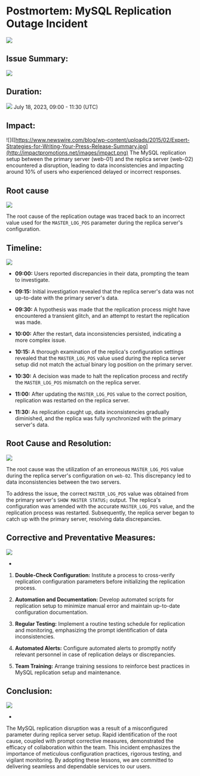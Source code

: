 # Postmortem: MySQL Replication Outage Incident
![](https://t3.ftcdn.net/jpg/04/92/09/72/240_F_492097246_yagE8x9Uk8M9IekPy7GBuE0x1Uoa7esD.jpg)

## Issue Summary:
![](https://www.newswire.com/blog/wp-content/uploads/2015/02/Expert-Strategies-for-Writing-Your-Press-Release-Summary.jpg)


## Duration:
![](https://wcpt.com.au/wp-content/uploads/2018/07/duration.png)
July 18, 2023, 09:00 - 11:30 (UTC)

## Impact:
![]([https://www.newswire.com/blog/wp-content/uploads/2015/02/Expert-Strategies-for-Writing-Your-Press-Release-Summary.jpg](http://impactpromotions.net/images/impact.png)
The MySQL replication setup between the primary server (web-01) and the replica server (web-02) encountered a disruption, leading to data inconsistencies and impacting around 10% of users who experienced delayed or incorrect responses.
                                        
## Root cause                                         
![](https://blog.systemsengineering.com/hs-fs/hubfs/blog-files/Root%20Cause.jpg?width=600&name=Root%20Cause.jpg)


The root cause of the replication outage was traced back to an incorrect value used for the `MASTER_LOG_POS` parameter during the replica server's configuration.

## Timeline:
![](https://1.bp.blogspot.com/-grk7HcKuVbI/ULazwsVWpEI/AAAAAAAAAKQ/zKM1R2DuGJ8/s1600/vuBE+Image+7+whats+the+time+mr+wolf+by+monkeyc+dot+net+CC+BY-SA.jpg)

- **09:00:** Users reported discrepancies in their data, prompting the team to investigate.

- **09:15:** Initial investigation revealed that the replica server's data was not up-to-date with the primary server's data.

- **09:30:** A hypothesis was made that the replication process might have encountered a transient glitch, and an attempt to restart the replication was made.

- **10:00:** After the restart, data inconsistencies persisted, indicating a more complex issue.

- **10:15:** A thorough examination of the replica's configuration settings revealed that the `MASTER_LOG_POS` value used during the replica server setup did not match the actual binary log position on the primary server.

- **10:30:** A decision was made to halt the replication process and rectify the `MASTER_LOG_POS` mismatch on the replica server.

- **11:00:** After updating the `MASTER_LOG_POS` value to the correct position, replication was restarted on the replica server.

- **11:30:** As replication caught up, data inconsistencies gradually diminished, and the replica was fully synchronized with the primary server's data.


## Root Cause and Resolution:
![](https://www.foodsafety-experts.com/wp-content/uploads/Root_cause.jpg )

The root cause was the utilization of an erroneous `MASTER_LOG_POS` value during the replica server's configuration on `web-02`. This discrepancy led to data inconsistencies between the two servers.

To address the issue, the correct `MASTER_LOG_POS` value was obtained from the primary server's `SHOW MASTER STATUS;` output. The replica's configuration was amended with the accurate `MASTER_LOG_POS` value, and the replication process was restarted. Subsequently, the replica server began to catch up with the primary server, resolving data discrepancies.

## Corrective and Preventative Measures:
![](https://batalas.co.uk/wp-content/uploads/Correction-corrective-action-and-preventive-action.jpgyc+dot+net+CC+BY-SA.jpg)

-
1. **Double-Check Configuration:** Institute a process to cross-verify replication configuration parameters before initializing the replication process.

2. **Automation and Documentation:** Develop automated scripts for replication setup to minimize manual error and maintain up-to-date configuration documentation.

3. **Regular Testing:** Implement a routine testing schedule for replication and monitoring, emphasizing the prompt identification of data inconsistencies.

4. **Automated Alerts:** Configure automated alerts to promptly notify relevant personnel in case of replication delays or discrepancies.

5. **Team Training:** Arrange training sessions to reinforce best practices in MySQL replication setup and maintenance.

## Conclusion:
![](https://www.free-power-point-templates.com/articles/wp-content/uploads/2013/04/conclussions-ppt-template.jpg)

-
The MySQL replication disruption was a result of a misconfigured parameter during replica server setup. Rapid identification of the root cause, coupled with prompt corrective measures, demonstrated the efficacy of collaboration within the team. This incident emphasizes the importance of meticulous configuration practices, rigorous testing, and vigilant monitoring. By adopting these lessons, we are committed to delivering seamless and dependable services to our users.
